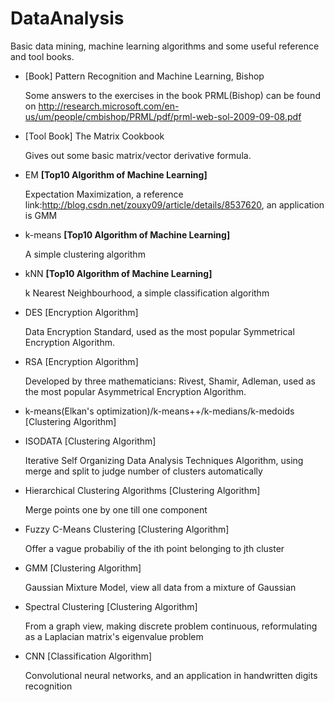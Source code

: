 # DataAnalysis
Basic data mining, machine learning algorithms and some useful reference and tool books.


- [Book] Pattern  Recognition and Machine Learning, Bishop

  Some answers to the exercises in the book PRML(Bishop) can be found on http://research.microsoft.com/en-us/um/people/cmbishop/PRML/pdf/prml-web-sol-2009-09-08.pdf

- [Tool Book] The Matrix Cookbook

  Gives out some basic matrix/vector derivative formula.

- EM **[Top10 Algorithm of Machine Learning]**

  Expectation Maximization, a reference link:http://blog.csdn.net/zouxy09/article/details/8537620, an application is GMM
  
- k-means **[Top10 Algorithm of Machine Learning]**

  A simple clustering algorithm
  
- kNN **[Top10 Algorithm of Machine Learning]**

  k Nearest Neighbourhood, a simple classification algorithm

- DES [Encryption Algorithm]

  Data Encryption	Standard, used as the most popular Symmetrical Encryption Algorithm.

- RSA [Encryption Algorithm]

  Developed by three mathematicians: Rivest, Shamir, Adleman, used as the most popular Asymmetrical Encryption Algorithm.

- k-means(Elkan's optimization)/k-means++/k-medians/k-medoids [Clustering Algorithm]
  
- ISODATA [Clustering Algorithm]

  Iterative Self Organizing Data Analysis Techniques Algorithm, using merge and split to judge number of clusters automatically
  
- Hierarchical Clustering Algorithms [Clustering Algorithm]

  Merge points one by one till one component

- Fuzzy C-Means Clustering [Clustering Algorithm]

  Offer a vague probabiliy of the ith point belonging to jth cluster

- GMM [Clustering Algorithm]
  
  Gaussian Mixture Model, view all data from a mixture of Gaussian

- Spectral Clustering [Clustering Algorithm]

  From a graph view, making discrete problem continuous, reformulating as a Laplacian matrix's eigenvalue problem 

- CNN [Classification Algorithm]

  Convolutional neural networks, and an application in handwritten digits recognition
